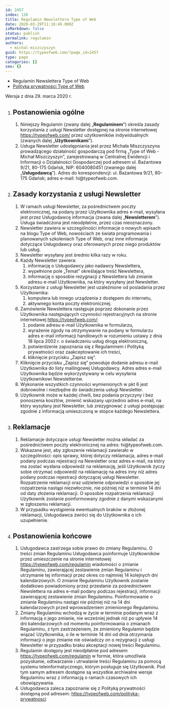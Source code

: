 ```yaml
---
id: 2457
index: 126
title: Regulamin Newslettera Type of Web
date: 2020-03-29T11:18:49.000Z
isMarkdown: false
status: publish
permalink: regulamin
authors:
  - michal-miszczyszyn
guid: https://typeofweb.com/?page_id=2457
type: page
categories: []
seo: {}
---
```


<ul>
<li>Regulamin Newslettera Type of Web</li>
<li><a href="https://typeofweb.com/polityka-prywatnosci/">Polityka prywatności Type of Web</a></li>
</ul>

Wersja z dnia 29. marca 2020 r.

<div class="regulations"> <ol> <li> <h2>Postanowienia ogólne</h2> <ol> <li> Niniejszy Regulamin (zwany dalej „<b>Regulaminem</b>”) określa zasady korzystania z usługi Newsletter dostępnej na stronie internetowej <a href="https://typeofweb.com/">https://typeofweb.com/</a> przez użytkowników indywidualnych (zwanych dalej „<b>Użytkownikami</b>”). </li><li> Usługa Newsletter udostępniania jest przez Michała Miszczyszyna prowadzącego działalność gospodarczą pod firmą „Type of Web - Michał Miszczyszyn”, zarejestrowaną w Centralnej Ewidencji i Informacji o Działalności Gospodarczej pod adresem ul. Bażantowa 9/21, 80-175 Gdańsk, NIP: 6040080451 (zwanego dalej „<b>Usługodawcą</b>”). Adres do korespondencji: ul. Bażantowa 9/21, 80-175 Gdańsk; adres e-mail: hi@typeofweb.com. </li></ol> </li><li> <h2>Zasady korzystania z usługi Newsletter</h2> <ol> <li> W ramach usługi Newsletter, za pośrednictwem poczty elektronicznej, na podany przez Użytkownika adres e-mail, wysyłana jest przez Usługodawcę informacja (zwana dalej „<b>Newsletterem</b>”). Usługa świadczona jest nieodpłatnie, przez czas nieoznaczony. </li><li> Newsletter zawiera w szczególności informacje o nowych wpisach na blogu Type of Web, nowościach ze świata programowania i planowanych szkoleniach Type of Web, oraz inne informacje dotyczące Usługodawcy oraz oferowanych przez niego produktów lub usług. </li><li> Newsletter wysyłany jest średnio kilka razy w roku. </li><li> Każdy Newsletter zawiera: <ol> <li> informację o Usługodawcy jako nadawcy Newslettera, </li><li> wypełnione pole „Temat” określające treść Newslettera, </li><li> informację o sposobie rezygnacji z Newslettera lub zmianie adresu e-mail Użytkownika, na który wysyłany jest Newsletter. </li></ol> </li><li> Korzystanie z usługi Newsletter jest uzależnione od posiadania przez Użytkownika: <ol> <li> komputera lub innego urządzenia z dostępem do internetu, </li><li> aktywnego konta poczty elektronicznej. </li></ol> </li><li> Zamówienie Newslettera następuje poprzez dokonanie przez Użytkownika następujących czynności rejestracyjnych na stronie internetowej <a href="https://typeofweb.com/">https://typeofweb.com/</a>: <ol> <li> podanie adresu e-mail Użytkownika w formularzu, </li><li> wyrażenie zgody na otrzymywanie na podany w formularzu adres e-mail informacji handlowych w rozumieniu ustawy z dnia 18 lipca 2002 r. o świadczeniu usług drogą elektroniczną, </li><li> potwierdzenie zapoznania się z Regulaminem i Polityką prywatności oraz zaakceptowanie ich treści, </li><li>kliknięcie przycisku „Zapisz się”.</li></ol> </li><li> Kliknięcie przycisku „Zapisz się” powoduje dodanie adresu e-mail Użytkownika do listy mailingowej Usługodawcy. Adres adres e-mail Użytkownika będzie wykorzystywany w celu wysyłania Użytkownikowi Newsletterów. </li><li> Wykonanie wszystkich czynności wymienionych w pkt 6 jest dobrowolne i niezbędne do świadczenia usługi Newsletter. </li><li> Użytkownik może w każdej chwili, bez podania przyczyny i bez ponoszenia kosztów, zmienić wskazany uprzednio adres e-mail, na który wysyłany jest Newsletter, lub zrezygnować z usługi postępując zgodnie z informacją umieszczoną w stopce każdego Newslettera. </li></ol> </li><li> <h2>Reklamacje</h2> <ol> <li> Reklamacje dotyczące usługi Newsletter można składać za pośrednictwem poczty elektronicznej na adres: hi@typeofweb.com. </li><li> Wskazane jest, aby zgłoszenie reklamacji zawierało w szczególności: opis sprawy, której dotyczy reklamacja, adres e-mail podany podczas rejestracji na Newsletter oraz adres e-mail, na który ma zostać wysłana odpowiedź na reklamację, jeśli Użytkownik życzy sobie otrzymać odpowiedź na reklamację na adres inny niż adres podany podczas rejestracji dotyczącej usługi Newsletter. Rozpatrzenie reklamacji oraz udzielenie odpowiedzi o sposobie jej rozpatrzenia nastąpi niezwłocznie, nie później niż w terminie 14 dni od daty złożenia reklamacji. O sposobie rozpatrzenia reklamacji Użytkownik zostanie poinformowany zgodnie z danymi wskazanymi w zgłoszeniu reklamacji. </li><li> W przypadku wystąpienia ewentualnych braków w złożonej reklamacji, Usługodawca zwróci się do Użytkownika o ich uzupełnienie. </li></ol> </li><li> <h2>Postanowienia końcowe</h2> <ol> <li> Usługodawca zastrzega sobie prawo do zmiany Regulaminu. O treści zmian Regulaminu Usługodawca poinformuje Użytkowników przez umieszczenie na stronie internetowej <a href="https://typeofweb.com/regulamin" >https://typeofweb.com/regulamin</a > wiadomości o zmianie Regulaminu, zawierającej zestawienie zmian Regulaminu i utrzymanie tej informacji przez okres co najmniej 14 kolejnych dni kalendarzowych. O zmianie Regulaminu Użytkownik zostanie dodatkowo powiadomiony przez przesłanie za pośrednictwem Newslettera na adres e-mail podany podczas rejestracji, informacji zawierającej zestawienie zmian Regulaminu. Poinformowanie o zmianie Regulaminu nastąpi nie później niż na 14 dni kalendarzowych przed wprowadzeniem zmienionego Regulaminu. </li><li> Zmiany Regulaminu wchodzą w życie w terminie podanym wraz z informacją o jego zmianie, nie wcześniej jednak niż po upływie 14 dni kalendarzowych od momentu poinformowania o zmianach Regulaminu, z tym zastrzeżeniem, że zmieniony Regulamin będzie wiązać Użytkownika, o ile w terminie 14 dni od dnia otrzymania informacji o jego zmianie nie oświadczy on o rezygnacji z usługi Newsletter w przypadku braku akceptacji nowej treści Regulaminu. </li><li> Regulamin dostępny jest nieodpłatnie pod adresem <a href="https://typeofweb.com/regulamin" >https://typeofweb.com/regulamin</a > w formie, która umożliwia pozyskanie, odtwarzanie i utrwalanie treści Regulaminu za pomocą systemu teleinformatycznego, którym posługuje się Użytkownik. Pod tym samym adresem dostępne są wszystkie archiwalne wersje Regulaminu wraz z informacją o ramach czasowych ich obowiązywania. </li><li> Usługodawca zaleca zapoznanie się z Polityką prywatności dostępną pod adresem: <a href="https://typeofweb.com/polityka-prywatnosci" >https://typeofweb.com/polityka-prywatnosci</a > </li></ol> </li></ol></div>
